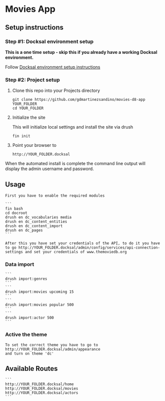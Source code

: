 # Movies App

## Setup instructions

### Step #1: Docksal environment setup

**This is a one time setup - skip this if you already have a working Docksal environment.**  

Follow [Docksal environment setup instructions](https://docs.docksal.io/getting-started/setup/)

### Step #2: Project setup

1. Clone this repo into your Projects directory

    ```
    git clone https://github.com/gdmartinezsandino/movies-d8-app YOUR_FOLDER
    cd YOUR_FOLDER
    ```

2. Initialize the site

    This will initialize local settings and install the site via drush

    ```
    fin init
    ```

3. Point your browser to

    ```
    http://YOUR_FOLDER.docksal
    ```

When the automated install is complete the command line output will display the admin username and password.

## Usage

    First you have to enable the required modules
    
    ```
    fin bash
    cd docroot
    drush en dc_vocabularies media
    drush en dc_content_entities 
    drush en dc_content_import
    drush en dc_pages
    ```

    After this you have set your credentials of the API, to do it you have to go http://YOUR_FOLDER.docksal/admin/config/services/api-connection-settings and set your credentials of www.themoviedb.org

### Data import

    ```
    drush import:genres
    ```
    ```
    drush import:movies upcoming 15
    ```
    ```
    drush import:movies popular 500
    ```
    ```
    drush import:actor 500
    ```

### Active the theme

    To set the correct theme you have to go to http://YOUR_FOLDER.docksal/admin/appearance
    and turn on theme 'dc'

## Available Routes

    ```
    http://YOUR_FOLDER.docksal/home
    http://YOUR_FOLDER.docksal/movies
    http://YOUR_FOLDER.docksal/actors
    ```

